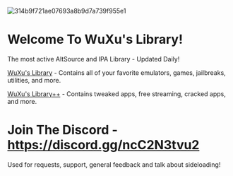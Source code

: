 ![314b9f721ae07693a8b9d7a739f955e1](https://user-images.githubusercontent.com/89362339/218333007-5a37edeb-29ae-4f97-abec-3855d2898291.png)

# Welcome To WuXu's Library! 

The most active AltSource and IPA Library - Updated Daily!

[WuXu's Library](https://altsource.by.lao.sb/browse/?source=https%3A%2F%2Fraw.githubusercontent.com%2FWuXu1%2Fwuxuslibrary%2Fmain%2Fwuxu-complete.json) - Contains all of your favorite emulators, games, jailbreaks, utilities, and more.

[WuXu's Library++](https://altsource.by.lao.sb/browse/?source=https%3A%2F%2Fraw.githubusercontent.com%2FWuXu1%2Fwuxuslibrary%2Fmain%2Fwuxu-complete%252B%252B.json) - Contains tweaked apps, free streaming, cracked apps, and more.

# Join The Discord - https://discord.gg/ncC2N3tvu2

Used for requests, support, general feedback and talk about sideloading!
